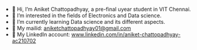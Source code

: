 - 👋 Hi, I’m Aniket Chattopadhyay, a pre-final uyear student in VIT Chennai.
- 👀 I’m interested in the fields of Electronics and Data science.
- 🌱 I’m currently learning Data science and its different aspects.
- 📩 My mailid: aniketchattopadhyay01@gmail.com
- 🔗 My LinkedIn account: www.linkedin.com/in/aniket-chattopadhyay-ac210702

